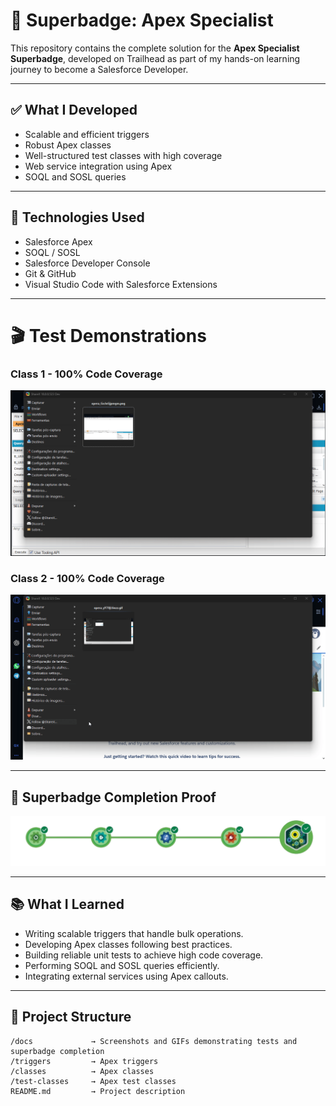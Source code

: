 # 🚀 Superbadge: Apex Specialist

This repository contains the complete solution for the **Apex Specialist Superbadge**, developed on Trailhead as part of my hands-on learning journey to become a Salesforce Developer.

---

## ✅ What I Developed

- Scalable and efficient triggers
- Robust Apex classes
- Well-structured test classes with high coverage
- Web service integration using Apex
- SOQL and SOSL queries

---

## 🎯 Technologies Used

- Salesforce Apex
- SOQL / SOSL
- Salesforce Developer Console
- Git & GitHub
- Visual Studio Code with Salesforce Extensions

---

# 🎬 Test Demonstrations

### Class 1 - 100% Code Coverage
![Class 1 Test Passing](docs/class-test1.gif)


### Class 2 - 100% Code Coverage
![Class 2 Test Passing](docs/class-test2.gif)



---

## 📸 Superbadge Completion Proof

![Superbadge Completed](docs/superbadge-completed.png)

---

## 📚 What I Learned

- Writing scalable triggers that handle bulk operations.
- Developing Apex classes following best practices.
- Building reliable unit tests to achieve high code coverage.
- Performing SOQL and SOSL queries efficiently.
- Integrating external services using Apex callouts.

---

## 📂 Project Structure

```plaintext
/docs             → Screenshots and GIFs demonstrating tests and superbadge completion
/triggers         → Apex triggers
/classes          → Apex classes
/test-classes     → Apex test classes
README.md         → Project description
